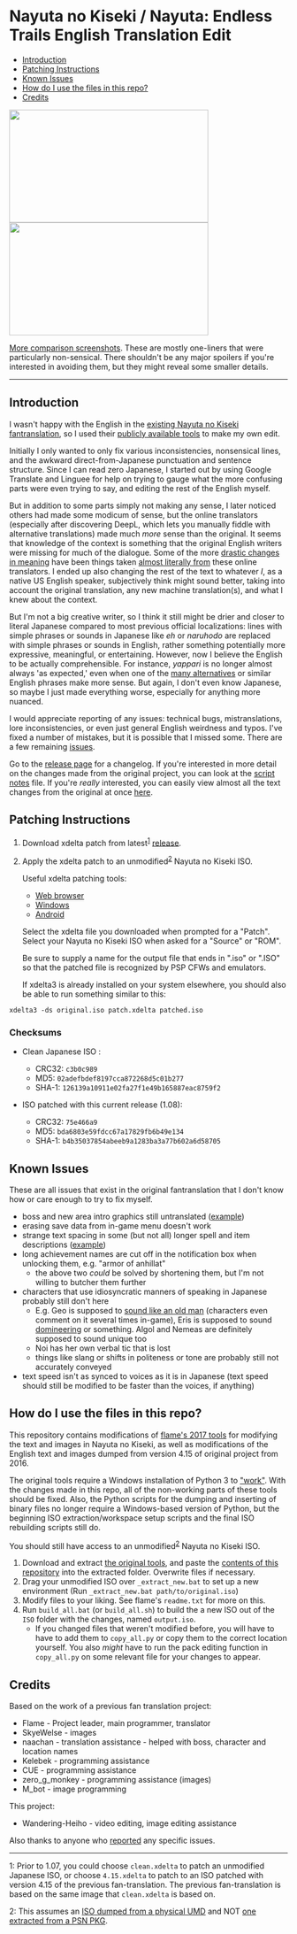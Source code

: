 
# Nayuta no Kiseki / Nayuta: Endless Trails English Translation Edit

<!-- TOC -->
- [Introduction](#introduction)
- [Patching Instructions](#patching-instructions)
- [Known Issues](#known-issues)
- [How do I use the files in this repo?](#how-do-i-use-the-files-in-this-repo)
- [Credits](#credits)
<!-- /TOC -->

<img src="https://i.imgur.com/1gWUK3w.jpg" width="360" height="204"> <img src="https://i.imgur.com/TT9smIn.jpg" width="360" height="204">


[More comparison screenshots](https://imgur.com/a/yJB1fTj). These are mostly one-liners that were particularly non-sensical. There shouldn't be any major spoilers if you're interested in avoiding them, but they might reveal some smaller details.

---
## Introduction

I wasn't happy with the English in the [existing Nayuta no Kiseki fantranslation](https://heroesoflegend.org/forums/viewtopic.php?f=22&t=73), so I used their [publicly available tools](https://heroesoflegend.org/forums/viewtopic.php?f=22&t=340) to make my own edit.


Initially I only wanted to only fix various inconsistencies, nonsensical lines, and the awkward direct-from-Japanese punctuation and sentence structure. Since I can read zero Japanese, I started out by using Google Translate and Linguee for help on trying to gauge what the more confusing parts were even trying to say, and editing the rest of the English myself.

But in addition to some parts simply not making any sense, I later noticed others had made some modicum of sense, but the online translators (especially after discovering DeepL, which lets you manually fiddle with alternative translations) made much *more* sense than the original. It seems that knowledge of the context is something that the original English writers were missing for much of the dialogue. Some of the more [drastic changes in meaning](https://i.imgur.com/YRqCdl3.png) have been things taken [almost literally from](https://i.imgur.com/M05LHD8.png) these online translators. I ended up also changing the rest of the text to whatever *I*, as a native US English speaker, subjectively think might sound better, taking into account the original translation, any new machine translation(s), and what I knew about the context.

But I'm not a big creative writer, so I think it still might be drier and close*r* to literal Japanese compared to most previous official localizations: lines with simple phrases or sounds in Japanese like *eh* or *naruhodo* are replaced with simple phrases or sounds in English, rather something potentially more expressive, meaningful, or entertaining. However, now I believe the English to be actually comprehensible. For instance, *yappari* is no longer almost always 'as expected,' even when one of the [many alternatives](https://en.wiktionary.org/wiki/やはり) or similar English phrases make more sense. But again, I don't even know Japanese, so maybe I just made everything worse, especially for anything more nuanced.

I would appreciate reporting of any issues: technical bugs, mistranslations, lore inconsistencies, or even just general English weirdness and typos. I've fixed a number of mistakes, but it is possible that I missed some. There are a few remaining [issues](#known-issues). 

Go to the [release page](https://github.com/dackst/nayuta/releases) for a changelog. If you're interested in more detail on the changes made from the original project, you can look at the [script notes](./notes.md) file. If you're *really* interested, you can easily view almost all the text changes from the original at once [here](https://github.com/dackst/nayuta/compare/a6cecc6651f386ab3fabcab64cf440e021fa99bd...original).


## Patching Instructions
1. Download xdelta patch from latest<sup>[1](#note1)</sup> [release](https://github.com/dackst/nayuta/releases). 


2. Apply the xdelta patch to an unmodified<sup>[2](#note2)</sup> Nayuta no Kiseki ISO.

    Useful xdelta patching tools:
    - [Web browser](https://hack64.net/tools/patcher.php)
    - [Windows](https://www.romhacking.net/utilities/598/)
    - [Android](https://www.romhacking.net/utilities/959/)

    Select the xdelta file you downloaded when prompted for a "Patch". Select your Nayuta no Kiseki ISO when asked for a "Source" or "ROM".

    Be sure to supply a name for the output file that ends in ".iso" or ".ISO" so that the patched file is recognized by PSP CFWs and emulators.

    If xdelta3 is already installed on your system elsewhere, you should also be able to run something similar to this:
```
xdelta3 -ds original.iso patch.xdelta patched.iso
```

### Checksums

* Clean Japanese ISO : 
    * CRC32: `c3b0c989`
    * MD5: `02adefbdef8197cca872268d5c01b277`
    * SHA-1: `126139a10911e02fa27f1e49b165887eac8759f2`

* ISO patched with this current release (1.08): 
    * CRC32: `75e466a9`
    * MD5: `bda6803e59fdcc67a17829fb6b49e134`
    * SHA-1: `b4b35037854abeeb9a1283ba3a77b602a6d58705`


## Known Issues

These are all issues that exist in the original fantranslation that I don't know how or care enough to try to fix myself.

* boss and new area intro graphics still untranslated ([example](https://i.imgur.com/xizzVel.jpg))
* erasing save data from in-game menu doesn't work
* strange text spacing in some (but not all) longer spell and item descriptions ([example](https://i.imgur.com/Crf076h.jpg))
* long achievement names are cut off in the notification box when unlocking them, e.g. "armor of anhillat"
  * the above two *could* be solved by shortening them, but I'm not willing to butcher them further
* characters that use idiosyncratic manners of speaking in Japanese probably still don't here
  * E.g. Geo is supposed to [sound like an old man](https://kiseki.fandom.com/wiki/Gio) (characters even comment on it several times in-game), Eris is supposed to sound [domineering](https://kiseki.fandom.com/wiki/Erislet) or something. Algol and Nemeas are definitely supposed to sound unique too
  * Noi has her own verbal tic that is lost
  * things like slang or shifts in politeness or tone are probably still not accurately conveyed
* text speed isn't as synced to voices as it is in Japanese (text speed should still be modified to be faster than the voices, if anything)




## How do I use the files in this repo?

This repository contains modifications of [flame's 2017 tools](https://heroesoflegend.org/forums/viewtopic.php?f=22&t=340) for modifying the text and images in Nayuta no Kiseki, as well as modifications of the English text and images dumped from version 4.15 of original project from 2016.

The original tools require a Windows installation of Python 3 to ["work"](./notes.md#why-not-just-use-flames-tools-directly). With the changes made in this repo, all of the non-working parts of these tools should be fixed. Also, the Python scripts for the dumping and inserting of binary files no longer require a Windows-based version of Python, but the beginning ISO extraction/workspace setup scripts and the final ISO rebuilding scripts still do.

You should still have access to an unmodified<sup>[2](#note2)</sup> Nayuta no Kiseki ISO.

1. Download and extract [the original tools](https://heroesoflegend.org/forums/viewtopic.php?f=22&t=340), and paste the [contents of this repository](https://github.com/dackst/nayuta/archive/master.zip) into the extracted folder. Overwrite files if necessary.
2. Drag your unmodified ISO over `_extract_new.bat` to set up a new environment (Run `_extract_new.bat path/to/original.iso`)
3. Modify files to your liking. See flame's `readme.txt` for more on this.
4. Run `build_all.bat` (or `build_all.sh`) to build the a new ISO out of the `ISO` folder with the changes, named `output.iso`. 
    * If you changed files that weren't modified before, you will have to have to add them to `copy_all.py` or copy them to the correct location yourself. You also *might* have to run the pack editing function in `copy_all.py` on some relevant file for your changes to appear. 



## Credits

Based on the work of a previous fan translation project:

* Flame - Project leader, main programmer, translator
* SkyeWelse - images
* naachan - translation assistance - helped with boss, character and location names
* Kelebek - programming assistance
* CUE - programming assistance
* zero_g_monkey - programming assistance (images)
* M_bot - image programming

This project:
* Wandering-Heiho - video editing, image editing assistance

Also thanks to anyone who [reported](https://github.com/dackst/nayuta/issues) any specific issues.

---

<a name="note1">1</a>: Prior to 1.07, you could choose `clean.xdelta` to patch an unmodified Japanese ISO, or choose `4.15.xdelta` to patch to an ISO patched with version 4.15 of the previous fan-translation. The previous fan-translation is based on the same image that `clean.xdelta` is based on.

<a name="note2">2</a>: This assumes an [ISO dumped from a physical UMD](https://datomatic.no-intro.org/index.php?page=show_record&s=62&n=2924) and NOT [one extracted from a PSN PKG](https://datomatic.no-intro.org/index.php?page=show_record&s=63&n=3569).

